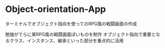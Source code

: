 # Object-orientation-App
ターミナルでオブジェクト指向を使ってのRPG風の戦闘画面の作成

勉強がてらに某RPG風の戦闘画面ぽいものを制作
オブジェクト指向で重要となるクラス、インスタンス、継承といった部分を重点的に活用
